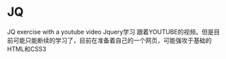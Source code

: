 # JQ
JQ exercise with a youtube video
Jquery学习 跟着YOUTUBE的视频。但是目前可能只能断续的学习了，目前在准备着自己的一个网页，可能强攻于基础的HTML和CSS3
